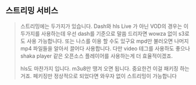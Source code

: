 ## 스트리밍 서비스

>스트리밍에는 두가지가 있습니다. Dash와 hls Live 가 아닌 VOD의 경우는 이 두가지를 사용하는데 우선 dash를 기준으로 말씀 드리자면 wowza 없이 s3로도 사용 가능합니다. 또는 나스를 이용 할 수도 있구요 mpd만 불러오면 나머지 mp4 파일들을 알아서 끌어다 사용합니다. 다만 video 테그를 사용하도 좋으나 shaka player 같은 오픈소스 플레이어를 사용하는게 더 효율적이겠죠.
>
>
>
>hls도 마찬가지 입니다. m3u8만 땡겨 오면 됩니다. 중요한건 이걸 패키징 하는거죠. 페키징만 정상적으로 되었다면 와우자 없이 스트리밍이 가능합니다

